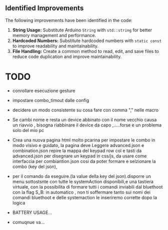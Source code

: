 
## Identified Improvements

The following improvements have been identified in the code:

1.  **String Usage:** Substitute Arduino `String` with `std::string` for better memory management and performance.
2.  **Hardcoded Numbers:** Substitute hardcoded numbers with `static const` to improve readability and maintainability.
3.  **File Handling:** Create a common method to read, edit, and save files to reduce code duplication and improve maintainability.


# TODO

* conrollare esecuzione gesture

* impostare combo_timout dalle config

* decidere un modo consistente su cosa fare con comma "," nelle macro

* Se cambi nome e resta un device abbinato con il nome vecchio causa un riavvio , bisogna riabbinare il device da capo ,.....forse e un problema solo del mio pc

* Crea una nuova pagina html molto pcarina per impostare le combo in modo visivo e  guidato, la pagina deve Leggere advanced.json  e combination.json repire la mappa del keypad row col e tasti da advanced.json per disegnare un keypad in css/js,  da usare come interfaccia per combiantion.json cosi da poter formare e selzionare la combo (key del json),

*  per il comando da eseguire.(la value della key del json).disporre un menu sottostsnte con tutte le systemAction disponibili,e una tastiera virtuale, con la possibilita di formare tutti i comandi inviabili dal bluethoot con la flag S_B: in automatico ,  non ti soffermare tanto sui nomi dei comandi bluethoot e delle systemaction le inseriremo 
corrette dopo la logica

* BATTERY USAGE... 

* comuqnue va...
